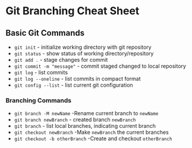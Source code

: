 # Git Branching Cheat Sheet

## Basic Git Commands
* `git init` - initialize working directory with git repository
* `git status` - show status of working directory/repository
* `git add .` - stage changes for commit
* `git commit -m "message"` - commit staged changed to local repository
* `git log` - list commits
* `git log --oneline` - list commits in compact format
* `git config --list` - list current git configuration


### Branching Commands
* `git branch -M newName` -Rename current branch to `newName`
* `git branch newBranch` - created branch `newBranch`
* `git branch` - list local branches, indicating current branch
* `git checkout newBranch` -Make `newBranch` the current branches
* `git checkout -b otherBranch` -Create and checkout `otherBranch`
